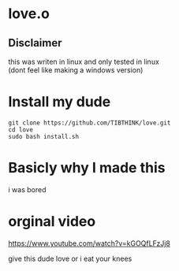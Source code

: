 # love.o


## Disclaimer

this was writen in linux and only tested in linux \
(dont feel like making a windows version)
# Install my dude

```
git clone https://github.com/TIBTHINK/love.git
cd love
sudo bash install.sh
```

# Basicly why I made this

i was bored

# orginal video

https://www.youtube.com/watch?v=kGOQfLFzJj8

give this dude love or i eat your knees
